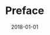 ---
# Documentation: https://wowchemy.com/docs/managing-content/

title: Preface
subtitle: ''
summary: ''
authors:
- kwasnicka
- Lakhmi C. Jain
tags: []
categories: []
date: '2018-01-01'
lastmod: 2022-10-07T05:01:48Z
featured: false
draft: false

# Featured image
# To use, add an image named `featured.jpg/png` to your page's folder.
# Focal points: Smart, Center, TopLeft, Top, TopRight, Left, Right, BottomLeft, Bottom, BottomRight.
image:
  caption: ''
  focal_point: ''
  preview_only: false

# Projects (optional).
#   Associate this post with one or more of your projects.
#   Simply enter your project's folder or file name without extension.
#   E.g. `projects = ["internal-project"]` references `content/project/deep-learning/index.md`.
#   Otherwise, set `projects = []`.
projects: []
publishDate: '2022-10-07T05:01:47.520929Z'
publication_types:
- '0'
abstract: ''
publication: ''
url_pdf: https://link.springer.com/content/pdf/bfm%3A978-3-319-73891-8%2F1.pdf
---